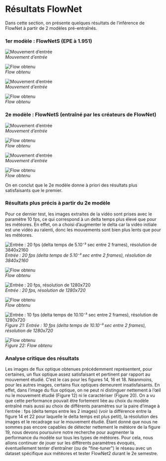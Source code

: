# Résultats FlowNet

Dans cette section, on présente quelques résultats de l’inférence de FlowNet à partir de 2 modèles pré-entraînés.

### 1er modèle : FlowNetS (EPE à 1.951)

![Mouvement d’entrée](figure10.png)  
*Mouvement d’entrée*

![Flow obtenu](figure11.png)  
*Flow obtenu*

![Mouvement d’entrée](figure12.png)  
*Mouvement d’entrée*

![Flow obtenu](figure13.png)  
*Flow obtenu*

### 2e modèle : FlowNetS (entraîné par les créateurs de FlowNet)

![Mouvement d’entrée](figure10.png)  
*Mouvement d’entrée*

![Flow obtenu](figure14.png)  
*Flow obtenu*

![Mouvement d’entrée](figure12.png)  
*Mouvement d’entrée*

![Flow obtenu](figure15.png)  
*Flow obtenu*

On en conclut que le 2e modèle donne à priori des résultats plus satisfaisants que le premier.

### Résultats plus précis à partir du 2e modèle

Pour ce dernier test, les images extraites de la vidéo sont prises avec le paramètre 10 fps, ce qui correspond à un delta temps plus élevé que pour les météores. En effet, on a choisi d’augmenter le delta car la vidéo initiale est une vidéo au ralenti, donc les mouvements sont bien plus lents que pour les météores.

![Entrée : 20 fps (delta temps de 5.10⁻³ sec entre 2 frames), résolution de 3840x2160](figure16.png)  
*Entrée : 20 fps (delta temps de 5.10⁻³ sec entre 2 frames), résolution de 3840x2160*

![Flow obtenu](figure17.png)  
*Flow obtenu*

![Entrée : 20 fps, résolution de 1280x720](figure18.png)  
*Entrée : 20 fps, résolution de 1280x720*

![Flow obtenu](figure19.png)  
*Flow obtenu*

![Entrée : 10 fps (delta temps de 10.10⁻³ sec entre 2 frames), résolution de 1280x720](figure10.png)  
*Figure 21: Entrée : 10 fps (delta temps de 10.10⁻³ sec entre 2 frames), résolution de 1280x720*

![Flow obtenu](figure20.png)  
*Figure 22: Flow obtenu*

### Analyse critique des résultats

Les images de flux optique obtenues précédemment représentent, pour certaines, un flux optique assez satisfaisant et pertinent par rapport au mouvement étudié. C’est le cas pour les figures 14, 16 et 18. Néanmoins, pour les autres images, certains flux optiques demeurent insatisfaisants. En effet, dans l’image du flux optique, on ne peut ni distinguer nettement à l’œil nu le mouvement étudié (Figure 12) ni le caractériser (Figure 20). On a vu que cette performance pouvait être fortement liée au choix du modèle entraîné mais aussi au choix de différents paramètres sur la paire d’image à l’entrée : fps (delta temps entre les 2 images) (voir la différence entre la figure 14 et 22 pour laquelle le delta temps est plus petit), la résolution des images et le recadrage sur le mouvement étudié. Étant donné que nous ne sommes pas encore capables de détecter nettement le météore de la figure 19, nous devons poursuivre notre recherche pour augmenter la performance du modèle sur tous les types de météores. Pour cela, nous allons continuer de jouer sur les différents paramètres évoqués, éventuellement tenter d’entraîner (ou de "fine-tuner") le réseau avec un dataset spécifique aux météores et tester FlowNet2 durant le 2e semestre.